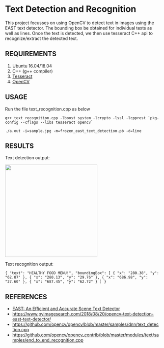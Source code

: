 # Text Detection and Recognition 

This project focusses on using OpenCV to detect text in images using the EAST text detector. The bounding box be obtained for individual texts as well as lines. Once the text is detected, we then use tesseract C++ api to recognize/extract the detected text. 


## REQUIREMENTS
1. Ubuntu 16.04/18.04
2. C++ (g++ compiler) 
3. [Tesseract](https://github.com/tesseract-ocr/tesseract/wiki/Compiling-%E2%80%93-GitInstallation)
4. [OpenCV](https://www.pyimagesearch.com/2018/05/28/ubuntu-18-04-how-to-install-opencv/)


## USAGE
Run the file text_recognition.cpp as below

```g++ text_recognition.cpp -lboost_system -lcrypto -lssl -lcpprest `pkg-config --cflags --libs tesseract opencv` ```

``` ./a.out -i=sample.jpg -m=frozen_east_text_detection.pb -d=line ```

## RESULTS
Text detection output:

<img src="output.jpg" width="300">

Text recognition output:

`{
    "text": "HEALTHY FOOD MENU!",
    "boundingBox": [
        {
            "x": "280.38",
            "y": "62.87"
        },
        {
            "x": "280.13",
            "y": "29.76"
        },
        {
            "x": "686.98",
            "y": "27.60"
        },
        {
            "x": "687.45",
            "y": "62.72"
        }
    ]
}`

## REFERENCES
- [EAST: An Efficient and Accurate Scene Text Detector](https://arxiv.org/abs/1704.03155)
- https://www.pyimagesearch.com/2018/08/20/opencv-text-detection-east-text-detector/
- https://github.com/opencv/opencv/blob/master/samples/dnn/text_detection.cpp
- https://github.com/opencv/opencv_contrib/blob/master/modules/text/samples/end_to_end_recognition.cpp
